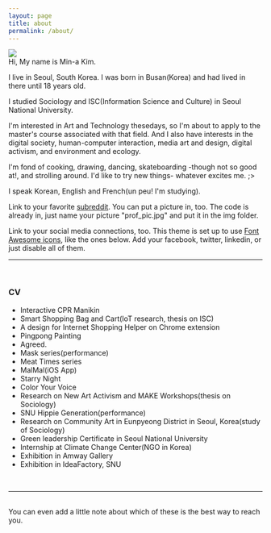 ```yaml
---
layout: page
title: about
permalink: /about/
---
```


<img class="col one right" src="/img/prof_pic.jpg">

<br/>
Hi, My name is Min-a Kim. 

I live in Seoul, South Korea. I was born in Busan(Korea) and had lived in there until 18 years old.

I studied Sociology and ISC(Information Science and Culture) in Seoul National University. 

I'm interested in Art and Technology thesedays, so I'm about to apply to the master's course associated with that field. And I also have interests in the digital society, human-computer interaction, media art and design, digital activism, and environment and ecology. 

I'm fond of cooking, drawing, dancing, skateboarding -though not so good at!, and strolling around. I'd like to try new things- whatever excites me. ;>

I speak Korean, English and French(un peu! I'm studying).

Link to your favorite <a href="http://reddit.com" target="blank">subreddit</a>. You can put a picture in, too. The code is already in, just name your picture "prof_pic.jpg" and put it in the img folder.

Link to your social media connections, too. This theme is set up to use <a href="http://fortawesome.github.io/Font-Awesome/" target="blank">Font Awesome icons</a>, like the ones below. Add your facebook, twitter, linkedin, or just disable all of them.

***
<br/>

<h3> CV </h3>
<ul>
<li>Interactive CPR Manikin</li>
<li>Smart Shopping Bag and Cart(IoT research, thesis on ISC)</li>
<li>A design for Internet Shopping Helper on Chrome extension</li>
<li>Pingpong Painting</li>
<li>Agreed.</li>
<li>Mask series(performance)</li>
<li>Meat Times series</li>
<li>MalMal(iOS App)</li>
<li>Starry Night</li>
<li>Color Your Voice</li>
<li>Research on New Art Activism and MAKE Workshops(thesis on Sociology)</li>
<li>SNU Hippie Generation(performance)</li>
<li>Research on Community Art in Eunpyeong District in Seoul, Korea(study of Sociology)</li>
<li>Green leadership Certificate in Seoul National University</li>
<li>Internship at Climate Change Center(NGO in Korea)</li>
<li>Exhibition in Amway Gallery</li>
<li>Exhibition in IdeaFactory, SNU</li>
</ul>

<br/>
<hr/>
<br/>
<span class="contacticon center">
	<a href="lucid2713@gmail.com"><i class="fa fa-envelope-square"></i></a>
	<a href="https://github.com/lucid2713/" target="_blank"><i class="fa fa-github-square"></i></a>
	<a href="https://www.linkedin.com" target="_blank"><i class="fa fa-linkedin-square"></i></a>
	<a href="https://vimeo.com/user38129979/videos" target="_blank"><i class="fa fa-vimeo-square"></i></a>
	<a href="https://twitter.com" target="_blank"><i class="fa fa-facebook-official"></i></a>


<div class="col three caption">
	You can even add a little note about which of these is the best way to reach you.
</div>
